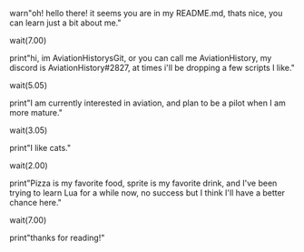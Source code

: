 warn"oh! hello there! it seems you are in my README.md, thats nice, you can learn just a bit about me."

wait(7.00)

print"hi, im AviationHistorysGit, or you can call me AviationHistory, my discord is AviationHistory#2827, at times i'll be dropping a few scripts I like."

wait(5.05)

print"I am currently interested in aviation, and plan to be a pilot when I am more mature."

wait(3.05)

print"I like cats."

wait(2.00)

print"Pizza is my favorite food, sprite is my favorite drink, and I've been trying to learn Lua for a while now, no success but I think I'll have a better chance here."

wait(7.00)

print"thanks for reading!"
